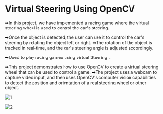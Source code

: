 # Virtual Steering Using OpenCV
➡In this project, we have implemented a racing game where the virtual steering wheel is used to control the car's steering.

➡Once the object is detected, the user can use it to control the car's steering by rotating the object left or right.
➡The rotation of the object is tracked in real-time, and the car's steering angle is adjusted accordingly.



➡Used to play racing games using virtual Steering .


➡This project demonstrates how to use OpenCV to create a virtual steering wheel that can be used to control a game.
➡The project uses a webcam to capture video input, and then uses OpenCV's computer vision capabilities to detect the 
position and orientation of a real steering wheel or other object.



![1](https://user-images.githubusercontent.com/120780784/228031204-26d81935-7ca0-48dd-aed8-ecf9fa215195.png)


![2](https://user-images.githubusercontent.com/120780784/228031229-c0db83a6-dfab-4c3b-8051-5b5de7186c53.png)

